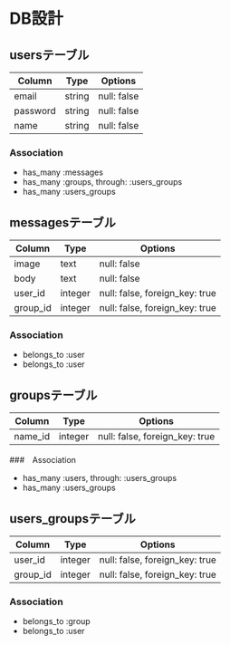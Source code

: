 # DB設計

## usersテーブル
|Column|Type|Options|
|------|----|-------|
|email|string|null: false|
|password|string|null: false|
|name|string|null: false|
### Association
- has_many :messages
- has_many :groups, through: :users_groups
- has_many :users_groups

## messagesテーブル
|Column|Type|Options|
|------|----|-------|
|image|text|null: false|
|body|text|null: false|
|user_id|integer|null: false, foreign_key: true|
|group_id|integer|null: false, foreign_key: true|
### Association
- belongs_to :user
- belongs_to :user

## groupsテーブル
|Column|Type|Options|
|------|----|-------|
|name_id|integer|null: false, foreign_key: true|
###　Association
- has_many :users, through: :users_groups
- has_many :users_groups

## users_groupsテーブル
|Column|Type|Options|
|------|----|-------|
|user_id|integer|null: false, foreign_key: true|
|group_id|integer|null: false, foreign_key: true|
### Association
- belongs_to :group
- belongs_to :user